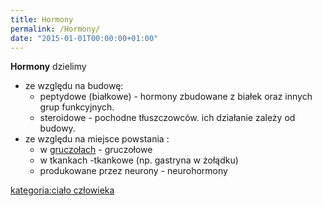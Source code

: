 ```yaml
---
title: Hormony
permalink: /Hormony/
date: "2015-01-01T00:00:00+01:00"
---
```


**Hormony** dzielimy

-   ze względu na budowę:
    -   peptydowe (białkowe) - hormony zbudowane z białek oraz innych grup funkcyjnych.
    -   steroidowe - pochodne tłuszczowców. ich działanie zależy od budowy.
-   ze względu na miejsce powstania :
    -   w [gruczołach](/atopedia/Gruczoł_dokrewny "wikilink") - gruczołowe
    -   w tkankach -tkankowe (np. gastryna w żołądku)
    -   produkowane przez neurony - neurohormony

[kategoria:ciało człowieka](/atopedia/kategoria:ciało_człowieka "wikilink")